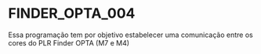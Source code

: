 # FINDER_OPTA_004

Essa programação tem por objetivo estabelecer uma comunicação entre os cores do PLR Finder OPTA (M7 e M4)
